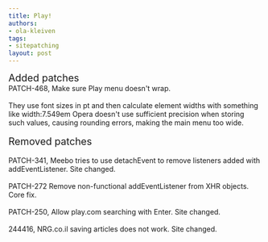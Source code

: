 ```yaml
---
title: Play!
authors:
- ola-kleiven
tags:
- sitepatching
layout: post
---
```

<span style="font-size: 140%">Added patches</span><br/>PATCH-468, Make sure Play menu doesn&#39;t wrap. <br/><br/>They use font sizes in pt and then calculate element widths with something like width:7.549em Opera doesn&#39;t use sufficient precision when storing such values, causing rounding errors, making the main menu too wide.<br/> <br/><span style="font-size: 140%">Removed patches</span><br/><br/>PATCH-341, Meebo tries to use detachEvent to remove listeners added with addEventListener. Site changed.<br/><br/>PATCH-272 Remove non-functional addEventListener from XHR objects. Core fix.<br/><br/>PATCH-250, Allow play.com searching with Enter. Site changed.<br/><br/>244416,  NRG.co.il saving articles does not work. Site changed.
